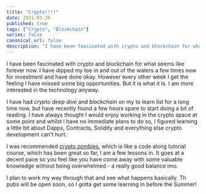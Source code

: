 ```yaml
---
title: "Crypto!!!!"
date: 2021-03-26
published: true
tags: ["Crypto", "Blockchain"]
series: false
canonical_url: false
description: "I have been fascinated with crypto and blockchain for what seems like forever now. I have dipped my toe in and out of the waters a few times now for investment and have done okay. However every other week I get the feeling I have missed some big opportunities. But it is what it is. I am more interested in the technology anyway."
---
```


I have been fascinated with crypto and blockchain for what seems like forever now. I have dipped my toe in and out of the waters a few times now for investment and have done okay. However every other week I get the feeling I have missed some big opportunities. But it is what it is. I am more interested in the technology anyway.

I have had _crypto deep dive_ and _blockchain_ on my to learn list for a long time now, but have recently found a few hours spare to start doing a bit of reading. I have always thought I would enjoy working in the crypto space at some point and whilst I have no immediate plans to do so, I figured learning a little bit about Dapps, Contracts, Solidity and everything else crypto development can't hurt.

I was recommended [crypto zombies](https://cryptozombies.io/), which is like a code along tutorial course, which has been great so far, I am a few lessons in. It goes at a decent pace so you feel like you have come away with some valuable knowledge without being overwhelmed - a really good balance imo.

I plan to work my way through that and see what happens basically. Th pubs will be open soon, so I gotta get some learning in before the Summer!
